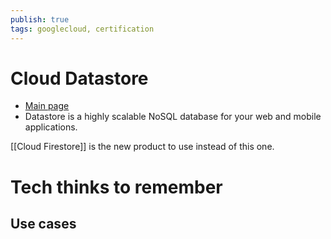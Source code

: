 ```yaml
---
publish: true
tags: googlecloud, certification
---
```


# Cloud Datastore
- [Main page](https://cloud.google.com/datastore/)
- Datastore is a highly scalable NoSQL database for your web and mobile applications.

[[Cloud Firestore]] is the new product to use instead of this one.


# Tech thinks to remember


## Use cases
